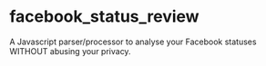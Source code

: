 facebook_status_review
======================

A Javascript parser/processor to analyse your Facebook statuses WITHOUT abusing your privacy.
